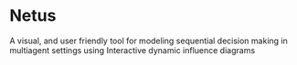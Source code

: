 Netus
=====
A visual, and user friendly tool for modeling sequential decision making in multiagent settings using Interactive dynamic influence diagrams
